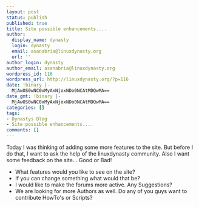 ```yaml
---
layout: post
status: publish
published: true
title: Site possible enhancements....
author:
  display_name: dynasty
  login: dynasty
  email: asanabria@linuxdynasty.org
  url: ''
author_login: dynasty
author_email: asanabria@linuxdynasty.org
wordpress_id: 116
wordpress_url: http://linuxdynasty.org/?p=116
date: !binary |-
  MjAwOS0wNC0xMyAxNjoxNDo0NCAtMDQwMA==
date_gmt: !binary |-
  MjAwOS0wNC0xMyAxNjoxNDo0NCAtMDQwMA==
categories: []
tags:
- Dynastys Blog
- Site possible enhancements....
comments: []
---
```

<p>Today I was thinking of adding some more features to the site. But before I do that, I want to ask the help of the linuxdynasty community. Also I want some feedback on the site... Good or Bad!</p>
<ul>
<li>What features would you like to see on the site?</li>
<li>If you can change something what would that be?</li>
<li>I would like to make the forums more active. Any Suggestions?</li>
<li>We are looking for more Authors as well. Do any of you guys want to contribute HowTo's or Scripts? </li>
</ul>
